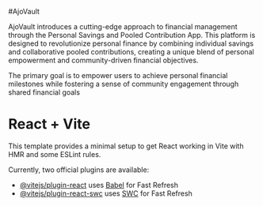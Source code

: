 #AjoVault

AjoVault introduces a cutting-edge approach to financial management through the Personal Savings and Pooled Contribution App. This platform is designed to revolutionize personal finance by combining individual savings and collaborative pooled contributions, creating a unique blend of personal empowerment and community-driven financial objectives.

The primary goal is to empower users to achieve personal financial milestones while fostering a sense of community engagement through shared financial goals

# React + Vite

This template provides a minimal setup to get React working in Vite with HMR and some ESLint rules.

Currently, two official plugins are available:

- [@vitejs/plugin-react](https://github.com/vitejs/vite-plugin-react/blob/main/packages/plugin-react/README.md) uses [Babel](https://babeljs.io/) for Fast Refresh
- [@vitejs/plugin-react-swc](https://github.com/vitejs/vite-plugin-react-swc) uses [SWC](https://swc.rs/) for Fast Refresh
